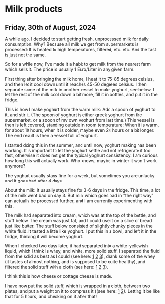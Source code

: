 # Milk products
## Friday, 30th of August, 2024
A while ago, I decided to start getting fresh, unprocessed milk for daily consumption. Why? Because all milk we get from supermarkets is processed: It is heated to high temperatures, filtered, etc. etc. And the tast is just not the same.

So for a while now, I've made it a habit to get milk from the nearest farm which sells it. The price is usually 1 Euro/Liter in any given farm.

First thing after bringing the milk home, I heat it to 75-85 degrees celsius, and then let it cool down until it reaches 45-50 degrees celsius.
I then separate some of the milk in another vessel to make yoghurt, see below. I let the rest of the milk cool down a bit more, fill it in bottles, and put it in the fridge.

This is how I make yoghurt from the warm milk: Add a spoon of yoghurt to it, and stir it. (The spoon of yoghurt is either greek yoghurt from the supermarket, or a spoon of my own yoghurt from last time.)
This vessel is then is left covered, standing outside in room temperature: When it is warm, for about 10 hours, when it is colder, maybe even 24 hours or a bit longer. The end result is then a vessel full of yoghurt.

I started doing this in the summer, and until now, yoghurt making has been working. It is important to let the yoghurt settle and not refrigerate it too fast, otherwise it does not get the typical yoghurt consistency. 
I am curious how long this will actually work. Who knows, maybe in winter it won't work anymore?

The yoghurt usually stays fine for a week, but sometimes you are unlucky and it goes bad after 4 days.

About the milk: It usually stays fine for 3-6 days in the fridge. This time, a lot of the milk went bad on day 3. But milk which goes bad in "the right way" can actually be processed further, and I am currently experimenting with this.

The milk had separated into cream, which was at the top of the bottle, and stuff below. The cream was just fat, and I could use it on a slice of bread just like butter. 
The stuff below consisted of slightly chunky pieces in the white fluid. It tasted a little like yoghurt. I put this in a bowl, and left it in the fridge, thinking it will become yoghurt.

When I checked two days later, it had separated into a white-yellowish liquid, which I think is whey, and white, more solid stuff. 
I separated the fluid from the solid as best as I could (see here: [1](separating_1.jpg) [2](separating_2.jpg) [3](separated.jpg)), drank some of the whey (it tastes of almost nothing, and is supposed to be quite healthy), and filtered the solid stuff with a cloth (see here: [1](filtering_1.jpg) [2](filtering_2.jpg) [3](filtered.jpg)).

I think this is how cheese or cottage cheese is made.

I have now put the solid stuff, which is wrapped in a cloth, between two plates, and put a weight on it to compress it ((see here: [1](compressing_1.jpg) [2](compressing_2.jpg)). Letting it be like that for 5 hours, and checking on it after that!

